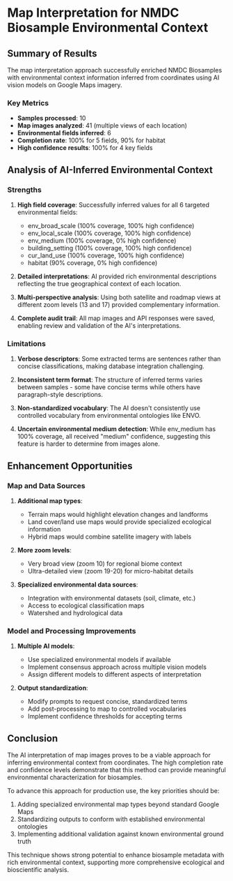 # Map Interpretation for NMDC Biosample Environmental Context

## Summary of Results

The map interpretation approach successfully enriched NMDC Biosamples with environmental context information inferred from coordinates using AI vision models on Google Maps imagery.

### Key Metrics
- **Samples processed**: 10
- **Map images analyzed**: 41 (multiple views of each location)
- **Environmental fields inferred**: 6
- **Completion rate**: 100% for 5 fields, 90% for habitat
- **High confidence results**: 100% for 4 key fields

## Analysis of AI-Inferred Environmental Context

### Strengths

1. **High field coverage**: Successfully inferred values for all 6 targeted environmental fields:
   - env_broad_scale (100% coverage, 100% high confidence)
   - env_local_scale (100% coverage, 100% high confidence)
   - env_medium (100% coverage, 0% high confidence)
   - building_setting (100% coverage, 100% high confidence)
   - cur_land_use (100% coverage, 100% high confidence)
   - habitat (90% coverage, 0% high confidence)

2. **Detailed interpretations**: AI provided rich environmental descriptions reflecting the true geographical context of each location.

3. **Multi-perspective analysis**: Using both satellite and roadmap views at different zoom levels (13 and 17) provided complementary information.

4. **Complete audit trail**: All map images and API responses were saved, enabling review and validation of the AI's interpretations.

### Limitations

1. **Verbose descriptors**: Some extracted terms are sentences rather than concise classifications, making database integration challenging.

2. **Inconsistent term format**: The structure of inferred terms varies between samples - some have concise terms while others have paragraph-style descriptions.

3. **Non-standardized vocabulary**: The AI doesn't consistently use controlled vocabulary from environmental ontologies like ENVO.

4. **Uncertain environmental medium detection**: While env_medium has 100% coverage, all received "medium" confidence, suggesting this feature is harder to determine from images alone.

## Enhancement Opportunities

### Map and Data Sources

1. **Additional map types**:
   - Terrain maps would highlight elevation changes and landforms
   - Land cover/land use maps would provide specialized ecological information
   - Hybrid maps would combine satellite imagery with labels

2. **More zoom levels**:
   - Very broad view (zoom 10) for regional biome context
   - Ultra-detailed view (zoom 19-20) for micro-habitat details

3. **Specialized environmental data sources**:
   - Integration with environmental datasets (soil, climate, etc.)
   - Access to ecological classification maps
   - Watershed and hydrological data

### Model and Processing Improvements

1. **Multiple AI models**:
   - Use specialized environmental models if available
   - Implement consensus approach across multiple vision models
   - Assign different models to different aspects of interpretation

2. **Output standardization**:
   - Modify prompts to request concise, standardized terms
   - Add post-processing to map to controlled vocabularies
   - Implement confidence thresholds for accepting terms

## Conclusion

The AI interpretation of map images proves to be a viable approach for inferring environmental context from coordinates. The high completion rate and confidence levels demonstrate that this method can provide meaningful environmental characterization for biosamples.

To advance this approach for production use, the key priorities should be:

1. Adding specialized environmental map types beyond standard Google Maps
2. Standardizing outputs to conform with established environmental ontologies
3. Implementing additional validation against known environmental ground truth

This technique shows strong potential to enhance biosample metadata with rich environmental context, supporting more comprehensive ecological and bioscientific analysis.
